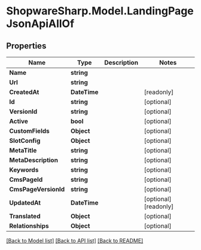 # ShopwareSharp.Model.LandingPageJsonApiAllOf

## Properties

Name | Type | Description | Notes
------------ | ------------- | ------------- | -------------
**Name** | **string** |  | 
**Url** | **string** |  | 
**CreatedAt** | **DateTime** |  | [readonly] 
**Id** | **string** |  | [optional] 
**VersionId** | **string** |  | [optional] 
**Active** | **bool** |  | [optional] 
**CustomFields** | **Object** |  | [optional] 
**SlotConfig** | **Object** |  | [optional] 
**MetaTitle** | **string** |  | [optional] 
**MetaDescription** | **string** |  | [optional] 
**Keywords** | **string** |  | [optional] 
**CmsPageId** | **string** |  | [optional] 
**CmsPageVersionId** | **string** |  | [optional] 
**UpdatedAt** | **DateTime** |  | [optional] [readonly] 
**Translated** | **Object** |  | [optional] 
**Relationships** | **Object** |  | [optional] 

[[Back to Model list]](../../README.md#documentation-for-models) [[Back to API list]](../../README.md#documentation-for-api-endpoints) [[Back to README]](../../README.md)

